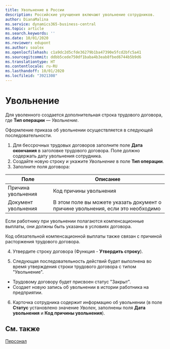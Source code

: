 ```yaml
---
title: Увольнение в России
description: Российские улучшения включают увольнение сотрудников.
author: DianaMalina
ms.service: dynamics365-business-central
ms.topic: article
ms.search.keywords: ''
ms.date: 10/01/2020
ms.reviewer: edupont
ms.author: soalex
ms.openlocfilehash: c1a9dc2d5cfde36279b1ba47390e5fcd2bfc5a41
ms.sourcegitcommit: ddbb5cede750df1baba4b3eab8fbed6744b5b9d6
ms.translationtype: HT
ms.contentlocale: ru-RU
ms.lasthandoff: 10/01/2020
ms.locfileid: "3921308"
---
```

# <a name="dismissal"></a>Увольнение

Для уволенного создается дополнительная строка трудового договора, где **Тип операции** — *Увольнение*. 

Оформление приказа об увольнении осуществляется в следующей последовательности. 

1. Для бессрочных трудовых договоров заполните поле **Дата окончания** в заголовке трудового договора. Поле должно содержать дату увольнения сотрудника.
2. Создайте новую строку и укажите *Увольнение* в поле **Тип операции**.
3. Заполните поля договора:

| Поле              | Описание                                                  |
| ------------------ | ------------------------------------------------------------ |
| Причина увольнения   | Код причины увольнения                                    |
| Документ увольнения | В этом поле вы можете указать документ о причине увольнения, если это необходимо |

Если работнику при увольнении полагаются компенсационные выплаты, они должны быть указаны в условиях договора.

Код обязательной компенсационной выплаты также связан с причиной расторжения трудового договора.

4. Утвердите строку договора (Функция - **Утвердить строку**). 

5. Следующая последовательность действий будет выполнена во время утверждения строки трудового договора с типом "Увольнение". 

- Трудовому договору будет присвоен статус "Закрыт".
- Создает новую запись об увольнении в истории работника на предприятии. 

6. Карточка сотрудника содержит информацию об увольнении (в поле **Статус** установлено значение *Уволен*, заполнены поля **Дата увольнения** и **Код причины увольнения**).

## <a name="see-also"></a>См. также

[Персонал](Human-Resources.md)
